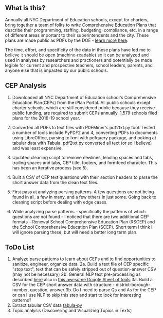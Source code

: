 ## What is this?

Annually all NYC Department of Education schools, except for charters, bring together a team of folks to write Comprehensive Education Plans that describe their programming, staffing, budgeting, compliance, etc. in a range of different areas important to their superintendents and the city. These plans are made public as PDFs by the DOE - [learn more here](https://www.schools.nyc.gov/get-involved/families/school-leadership-team/comprehensive-education-plans).

The time, effort, and specificity of the data in these plans have led me to believe it should be open (machine-readable) so it can be analyzed and used in analyses by researchers and practioners and potentially be made legible for current and prospective teachers, school leaders, parents, and anyone else that is impacted by our public schools.

## CEP Analysis

1. Downloaded all NYC Department of Education school's Comprehensive Education Plan(CEPs) from the iPlan Portal. All public schools except charter schools, which are still considered public because they receive public funding, are required to submit CEPs annually. 1,579 schools filed plans for the 2018-19 school year.

2. Converted all PDFs to text files with PDFMiner's pdf2txt.py tool. Tested a number of tools include PyPDF2 and 4, converting PDFs to documents using LibreOffice, parsing to lxml with pdfquery package, and poking at tabular data with Tabula. pdf2txt.py converted all text (or so I believe) and was least expensive. 

3. Updated cleaning script to remove newlines, leading spaces and tabs, trailing spaces and tabs, CEP title, footers, and formfeed character. This has been an iterative process (see 5).

4. Built a CSV of CEP text questions with their section headers to parse the short answer data from the clean text files.

5. First pass at analyzing parsing patterns. A few questions are not being found in all, a few in many, and a few others in just some. Going back to cleaning script before dealing with edge cases.

6. While analyzing parse patterns - specifically the patterns of which questions are not found - I noticed that there are two additional CEP formats - Renewal School Comprehensive Education Plan (RSCEP) and the School Comprehensive Education Plan (SCEP). Short term I think I will ignore parsing these, but will need a better long term plan.

## ToDo List

1. Analyze parse patterns to learn about CEPs and to find opportunities to sanitize, engineer, organize data.
2a. Build a text file of CEP specific "stop text", text that can be safely stripped out of question-answer CSV (may not be necessary)
2b. General NLP text pre-processing as described [here](https://medium.com/@datamonsters/text-preprocessing-in-python-steps-tools-and-examples-bf025f872908) also in [this awesome Google Sheet of tools](https://docs.google.com/spreadsheets/d/1-9rMhfcmxFv2V2Q5ZWn1FfLDZZYsuwb1eoSp9CiEEOg/edit#gid=1112515333)
3a. Build a CSV for the CEP short answer data with structure - district-borough-number, question, answer
3b. Do I need to parse Qs and As for the CEP or can I use NLP to skip this step and start to look for interesting patterns?
4. Extract tabular CSV data [tabula-py](https://github.com/chezou/tabula-py)
5. Topic analysis (Discovering and Visualizing Topics in Texts)


